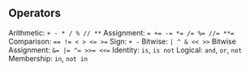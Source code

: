 ## Operators
Arithmetic:  `+ - * / % // **`
Assignment: `= += -= *= /= %= //= **=`
Comparison: `== != < > <= >=`
Sign: `+ -`
Bitwise: `| ^ & << >>`
Bitwise Assignment: `&= |= ^= >>= <<=`
Identity: `is`, `is not`
Logical: `and`, `or`, `not`
Membership: `in`, `not in`